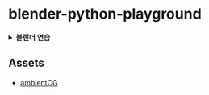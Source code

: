 # blender-python-playground

<details>
  <summary><b>블렌더 연습</b></summary>
  <img width="1610" alt="* firstModeling - Blender 4 1 2024-06-13 14-16-51" src="https://github.com/madEffort/blender-python-playground/assets/158125247/9fae7686-5cbc-4e87-acf4-847b6dda801b">
</details>

## Assets
- [ambientCG](https://ambientcg.com/)

